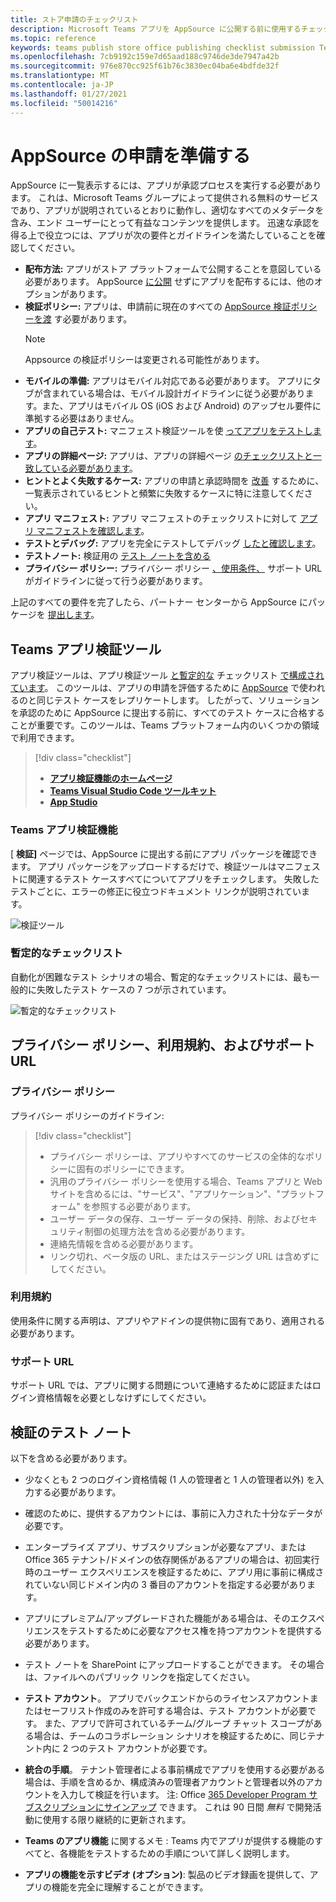 ```yaml
---
title: ストア申請のチェックリスト
description: Microsoft Teams アプリを AppSource に公開する前に使用するチェックリスト
ms.topic: reference
keywords: teams publish store office publishing checklist submission Teams apps appsource validation
ms.openlocfilehash: 7cb9192c159e7d65aad188c9746de3de7947a42b
ms.sourcegitcommit: 976e870cc925f61b76c3830ec04ba6e4bdfde32f
ms.translationtype: MT
ms.contentlocale: ja-JP
ms.lasthandoff: 01/27/2021
ms.locfileid: "50014216"
---
```

# <a name="prepare-for-appsource-submission"></a>AppSource の申請を準備する  

AppSource に一覧表示するには、アプリが承認プロセスを実行する必要があります。 これは、Microsoft Teams グループによって提供される無料のサービスであり、アプリが説明されているとおりに動作し、適切なすべてのメタデータを含み、エンド ユーザーにとって有益なコンテンツを提供します。 迅速な承認を得る上で役立つには、アプリが次の要件とガイドラインを満たしていることを確認してください。

* **配布方法:** アプリがストア プラットフォームで公開することを意図している必要があります。 AppSource [に公開](../../overview.md) せずにアプリを配布するには、他のオプションがあります。
* **検証ポリシー:** アプリは、申請前に現在のすべての [AppSource 検証ポリシーを渡](https://docs.microsoft.com/legal/marketplace/certification-policies#1140-teams) す必要があります。 
  > [!NOTE] 
  > Appsource の検証ポリシーは変更される可能性があります。
* **モバイルの準備:** アプリはモバイル対応である必要があります。 アプリにタブが含まれている場合は、モバイル設計[](~/tabs/design/tabs-mobile.md)ガイドラインに従う必要があります。また、アプリ[](~/concepts/deploy-and-publish/appsource/prepare/frequently-failed-cases.md#-mobile-responsiveness-no-direct-upsell-or-payment)はモバイル OS (iOS および Android) のアップセル要件に準拠する必要はありません。
* **アプリの自己テスト:** マニフェスト検証ツールを使 [ってアプリをテストします](#teams-app-validation-tool)。
* **アプリの詳細ページ:** アプリは、アプリの詳細ページ  [のチェックリストと一致している必要があります](detail-page-checklist.md)。
* **ヒントとよく失敗するケース:** アプリの申請と承認時間を [改善](frequently-failed-cases.md)  するために、一覧表示されているヒントと頻繁に失敗するケースに特に注意してください。
* **アプリ マニフェスト:** アプリ マニフェストのチェックリストに対して [アプリ マニフェストを確認します](app-manifest-checklist.md)。
* **テストとデバッグ:** アプリを完全にテストしてデバッグ [したと確認します](../../../build-and-test/debug.md)。
* **テストノート:** 検証用の [テスト ノートを含める](#test-notes-for-validation)
* **プライバシー ポリシー:** プライバシー ポリシー [、使用条件、](#privacy-policy-terms-of-use-and-support-urls) サポート URL がガイドラインに従って行う必要があります。

上記のすべての要件を完了したら、パートナー センターから AppSource にパッケージを [提出します](/office/dev/store/use-partner-center-to-submit-to-appsource)。

## <a name="teams-app-validation-tool"></a>Teams アプリ検証ツール

アプリ検証ツールは、アプリ検証ツール [と暫定的な](#teams-app-validator) チェックリスト [で構成されています](#preliminary-checklist)。 このツールは、アプリの申請を評価するために [AppSource](/office/dev/store/submit-to-appsource-via-partner-center) で使われるのと同じテスト ケースをレプリケートします。 したがって、ソリューションを承認のために AppSource に提出する前に、すべてのテスト ケースに合格することが重要です。このツールは、Teams プラットフォーム内のいくつかの領域で利用できます。

> [!div class="checklist"]
>
> * [**アプリ検証機能のホームページ**](https://dev.teams.microsoft.com/appvalidation.html)
> * [**Teams Visual Studio Code ツールキット**](/toolkit/visual-studio-code-overview.md)
> * [**App Studio**](/concepts/build-and-test/app-studio-overview.md)

### <a name="teams-app-validator"></a>Teams アプリ検証機能

[ **検証]** ページでは、AppSource に提出する前にアプリ パッケージを確認できます。 アプリ パッケージをアップロードするだけで、検証ツールはマニフェストに関連するテスト ケースすべてについてアプリをチェックします。 失敗したテストごとに、エラーの修正に役立つドキュメント リンクが説明されています。

![検証ツール](../../../../assets/images/validation-tool/validator.png)

### <a name="preliminary-checklist"></a>暫定的なチェックリスト

自動化が困難なテスト シナリオの場合、暫定的なチェックリストには、最も一般的に失敗したテスト ケースの 7 つが示されています。

![暫定的なチェックリスト](../../../../assets/images/validation-tool/preliminary-checklist.png)

## <a name="privacy-policy-terms-of-use-and-support-urls"></a>プライバシー ポリシー、利用規約、およびサポート URL

### <a name="privacy-policy"></a>プライバシー ポリシー

プライバシー ポリシーのガイドライン:

> [!div class="checklist"]
>
> * プライバシー ポリシーは、アプリやすべてのサービスの全体的なポリシーに固有のポリシーにできます。
> * 汎用のプライバシー ポリシーを使用する場合、Teams アプリと Web サイトを含めるには、"サービス"、"アプリケーション"、"プラットフォーム" を参照する必要があります。
> * ユーザー データの保存、ユーザー データの保持、削除、およびセキュリティ制御の処理方法を含める必要があります。
> * 連絡先情報を含める必要があります。
> * リンク切れ、ベータ版の URL、またはステージング URL は含めずにしてください。

### <a name="terms-of-use"></a>利用規約

使用条件に関する声明は、アプリやアドインの提供物に固有であり、適用される必要があります。

### <a name="support-urls"></a>サポート URL

サポート URL では、アプリに関する問題について連絡するために認証またはログイン資格情報を必要としなけずにしてください。

## <a name="test-notes-for-validation"></a>検証のテスト ノート

以下を含める必要があります。

* 少なくとも 2 つのログイン資格情報 (1 人の管理者と 1 人の管理者以外) を入力する必要があります。

* 確認のために、提供するアカウントには、事前に入力された十分なデータが必要です。

* エンタープライズ アプリ、サブスクリプションが必要なアプリ、または Office 365 テナント/ドメインの依存関係があるアプリの場合は、初回実行時のユーザー エクスペリエンスを検証するために、アプリ用に事前に構成されていない同じドメイン内の 3 番目のアカウントを指定する必要があります。

* アプリにプレミアム/アップグレードされた機能がある場合は、そのエクスペリエンスをテストするために必要なアクセス権を持つアカウントを提供する必要があります。

* テスト ノートを SharePoint にアップロードすることができます。 その場合は、ファイルへのパブリック リンクを指定してください。

* **テスト アカウント**。 アプリでバックエンドからのライセンスアカウントまたはセーフリスト作成のみを許可する場合は、テスト アカウントが必要です。 また、アプリで許可されているチーム/グループ チャット スコープがある場合は、チームのコラボレーション シナリオを検証するために、同じテナント内に 2 つのテスト アカウントが必要です。

* **統合の手順**。 テナント管理者による事前構成でアプリを使用する必要がある場合は、手順を含めるか、構成済みの管理者アカウントと管理者以外のアカウントを入力して検証を行います。 注: Office [365 Developer Program サブスクリプションにサインアップ](https://developer.microsoft.com/microsoft-365/dev-program) できます。 これは 90 日間 *無料* で開発活動に使用する限り継続的に更新されます。

* **Teams のアプリ機能** に関するメモ : Teams 内でアプリが提供する機能のすべてと、各機能をテストするための手順について詳しく説明します。

* **アプリの機能を示すビデオ (オプション)**: 製品のビデオ録画を提供して、アプリの機能を完全に理解することができます。

